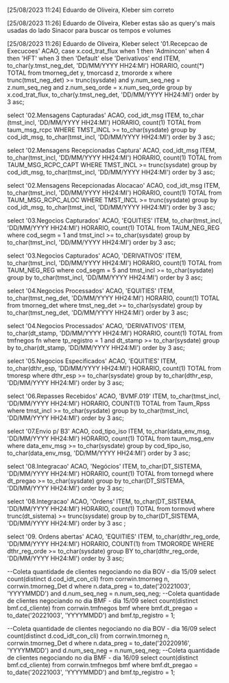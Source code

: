 [25/08/2023 11:24] Eduardo de Oliveira, Kleber
sim correto
 
[25/08/2023 11:26] Eduardo de Oliveira, Kleber
estas são as query's mais usadas do lado Sinacor para buscar os tempos e volumes
 
[25/08/2023 11:26] Eduardo de Oliveira, Kleber
select '01.Recepcao de Execucoes' ACAO, case x.cod_trat_flux when 1 then 'Admincon' when 4 then 'HFT' when 3 then 'Default' else 'Derivativos' end ITEM, to_char(y.tmst_neg_det, 'DD/MM/YYYY HH24:MI') HORARIO, count(*) TOTAL from tmorneg_det y, tmorcasd z, tmororde x where trunc(tmst_neg_det) >= trunc(sysdate) and y.num_seq_neg = z.num_seq_neg and z.num_seq_orde = x.num_seq_orde group by x.cod_trat_flux, to_char(y.tmst_neg_det, 'DD/MM/YYYY HH24:MI') order by 3 asc;
 
select '02.Mensagens Capturadas' ACAO, cod_idt_msg ITEM, to_char (tmst_incl, 'DD/MM/YYYY HH24:MI') HORARIO, count(1) TOTAL from taum_msg_rcpc WHERE TMST_INCL >= to_char(sysdate) group by cod_idt_msg, to_char(tmst_incl, 'DD/MM/YYYY HH24:MI') order by 3 asc;
 
select '02.Mensagens Recepcionadas Captura' ACAO, cod_idt_msg ITEM, to_char(tmst_incl, 'DD/MM/YYYY HH24:MI') HORARIO, count(1) TOTAL from TAUM_MSG_RCPC_CAPT WHERE TMST_INCL >= trunc(sysdate) group by cod_idt_msg, to_char(tmst_incl, 'DD/MM/YYYY HH24:MI') order by 3 asc;
 
select '02.Mensagens Recepcionadas Alocacao' ACAO, cod_idt_msg ITEM, to_char(tmst_incl, 'DD/MM/YYYY HH24:MI') HORARIO, count(1) TOTAL from TAUM_MSG_RCPC_ALOC WHERE TMST_INCL >= trunc(sysdate) group by cod_idt_msg, to_char(tmst_incl, 'DD/MM/YYYY HH24:MI') order by 3 asc;
 
select '03.Negocios Capturados' ACAO, 'EQUITIES' ITEM, to_char(tmst_incl, 'DD/MM/YYYY HH24:MI') HORARIO, count(1) TOTAL from TAUM_NEG_REG where cod_segm = 1 and tmst_incl >= to_char(sysdate) group by to_char(tmst_incl, 'DD/MM/YYYY HH24:MI') order by 3 asc;
 
select '03.Negocios Capturados' ACAO, 'DERIVATIVOS' ITEM, to_char(tmst_incl, 'DD/MM/YYYY HH24:MI') HORARIO, count(1) TOTAL from TAUM_NEG_REG where cod_segm = 5 and tmst_incl >= to_char(sysdate) group by to_char(tmst_incl, 'DD/MM/YYYY HH24:MI') order by 3 asc;
 
select '04.Negocios Processados' ACAO, 'EQUITIES' ITEM, to_char(tmst_neg_det, 'DD/MM/YYYY HH24:MI') HORARIO, count(1) TOTAL from tmorneg_det where tmst_neg_det >= to_char(sysdate) group by to_char(tmst_neg_det, 'DD/MM/YYYY HH24:MI') order by 3 asc;
 
select '04.Negocios Processados' ACAO, 'DERIVATIVOS' ITEM, to_char(dt_stamp, 'DD/MM/YYYY HH24:MI') HORARIO, count(1) TOTAL from tmfnegos fn where tp_registro = 1 and dt_stamp >= to_char(sysdate) group by to_char(dt_stamp, 'DD/MM/YYYY HH24:MI') order by 3 asc;
 
select '05.Negocios Especificados' ACAO, 'EQUITIES' ITEM, to_char(dthr_esp, 'DD/MM/YYYY HH24:MI') HORARIO, count(1) TOTAL from tmoresp where dthr_esp >= to_char(sysdate) group by to_char(dthr_esp, 'DD/MM/YYYY HH24:MI') order by 3 asc;
 
select '06.Repasses Recebidos' ACAO, 'BVMF.019' ITEM, to_char(tmst_incl, 'DD/MM/YYYY HH24:MI') HORARIO, COUNT(1) TOTAL from Taum_Rpss where tmst_incl >= to_char(sysdate) group by to_char(tmst_incl, 'DD/MM/YYYY HH24:MI') order by 3 asc;
 
select '07.Envio p/ B3' ACAO, cod_tipo_iso ITEM, to_char(data_env_msg, 'DD/MM/YYYY HH24:MI') HORARIO, count(1) TOTAL from taum_msg_env where data_env_msg >= to_char(sysdate) group by cod_tipo_iso, to_char(data_env_msg, 'DD/MM/YYYY HH24:MI') order by 3 asc;
 
select '08.Integracao' ACAO, 'Negócios' ITEM, to_char(DT_SISTEMA, 'DD/MM/YYYY HH24:MI') HORARIO, count(1) TOTAL from tornegd where dt_pregao >= to_char(sysdate) group by to_char(DT_SISTEMA, 'DD/MM/YYYY HH24:MI') order by 3 asc;
 
select '08.Integracao' ACAO, 'Ordens' ITEM, to_char(DT_SISTEMA, 'DD/MM/YYYY HH24:MI') HORARIO, count(1) TOTAL from tormovd where trunc(dt_sistema) >= trunc(sysdate) group by to_char(DT_SISTEMA, 'DD/MM/YYYY HH24:MI') order by 3 asc ;
 
select '09. Ordens abertas' ACAO, 'EQUITIES' ITEM, to_char(dthr_reg_orde, 'DD/MM/YYYY HH24:MI') HORARIO, COUNT(1) from TMORORDE WHERE dthr_reg_orde >= to_char(sysdate) group BY to_char(dthr_reg_orde, 'DD/MM/YYYY HH24:MI') order by 3 asc;
 
--Coleta quantidade de clientes negociando no dia BOV - dia 15/09
select count(distinct d.cod_idt_con_cli)
from corrwin.tmorneg n, corrwin.tmorneg_Det d
where n.data_preg = to_date('20221003', 'YYYYMMDD')
and d.num_seq_neg = n.num_seq_neg;
--Coleta quantidade de clientes negociando no dia BMF - dia 15/09
select count(distinct bmf.cd_cliente) from corrwin.tmfnegos bmf
where bmf.dt_pregao = to_date('20221003', 'YYYYMMDD')
and bmf.tp_registro = 1;
 
 
--Coleta quantidade de clientes negociando no dia BOV - dia 16/09
select count(distinct d.cod_idt_con_cli)
from corrwin.tmorneg n, corrwin.tmorneg_Det d
where n.data_preg = to_date('20220916', 'YYYYMMDD')
and d.num_seq_neg = n.num_seq_neg;
--Coleta quantidade de clientes negociando no dia BMF - dia 16/09
select count(distinct bmf.cd_cliente) from corrwin.tmfnegos bmf
where bmf.dt_pregao = to_date('20221003', 'YYYYMMDD')
and bmf.tp_registro = 1;
